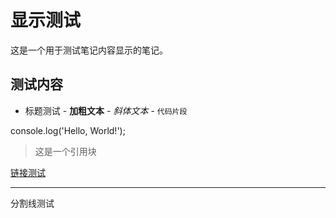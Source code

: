 # 显示测试

这是一个用于测试笔记内容显示的笔记。

## 测试内容

- 标题测试 - **加粗文本** - *斜体文本* - `代码片段`


console.log('Hello, World!');


> 这是一个引用块

[链接测试](https://www.blocknotejs.org)

---

分割线测试
